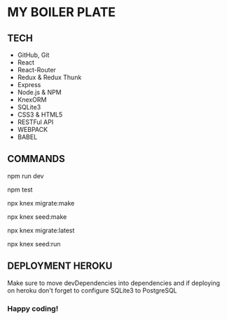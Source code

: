 # MY BOILER PLATE

## TECH

- GitHub, Git
- React
- React-Router
- Redux & Redux Thunk
- Express
- Node.js & NPM
- KnexORM
- SQLite3
- CSS3 & HTML5
- RESTFul API
- WEBPACK
- BABEL

## COMMANDS

npm run dev

npm test

npx knex migrate:make

npx knex seed:make

npx knex migrate:latest

npx knex seed:run

## DEPLOYMENT HEROKU

<p>Make sure to move devDependencies into dependencies and if deploying on heroku don't forget to configure SQLite3 to PostgreSQL</p>

### Happy coding!
